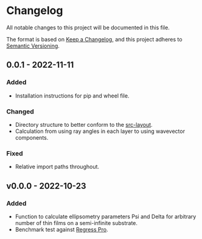 # Changelog

All notable changes to this project will be documented in this file.

The format is based on [Keep a Changelog](https://keepachangelog.com/en/1.0.0/),
and this project adheres to [Semantic Versioning](https://semver.org/spec/v2.0.0.html).

## 0.0.1 - 2022-11-11

### Added

* Installation instructions for pip and wheel file.

### Changed

* Directory structure to better conform to the [src-layout](https://setuptools.pypa.io/en/latest/userguide/package_discovery.html#src-layout).
* Calculation from using ray angles in each layer to using wavevector components.

### Fixed

* Relative import paths throughout.

## v0.0.0 - 2022-10-23

### Added

* Function to calculate ellipsometry parameters Psi and Delta for arbitrary number of thin films on a semi-infinite substrate.
* Benchmark test against [Regress Pro](https://github.com/franko/regress-pro/tree/master/src).
